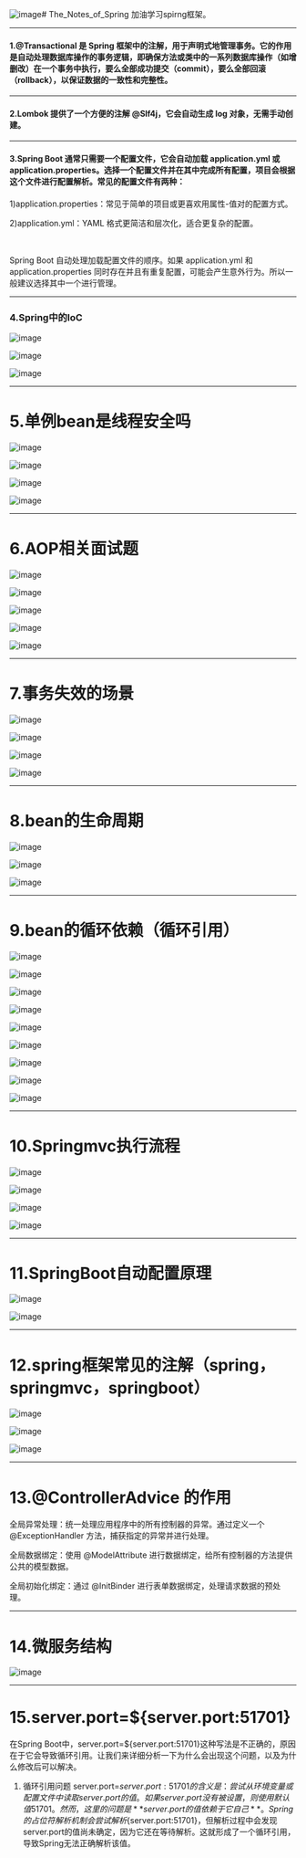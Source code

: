 ![image](https://github.com/user-attachments/assets/2c573bca-94dc-4425-9373-1c4b5d0a7684)# The_Notes_of_Spring
加油学习spirng框架。

---

#### 1.@Transactional 是 Spring 框架中的注解，用于声明式地管理事务。它的作用是自动处理数据库操作的事务逻辑，即确保方法或类中的一系列数据库操作（如增删改）在一个事务中执行，要么全部成功提交（commit），要么全部回滚（rollback），以保证数据的一致性和完整性。

---

#### 2.Lombok 提供了一个方便的注解 @Slf4j，它会自动生成 log 对象，无需手动创建。

---

#### 3.Spring Boot 通常只需要一个配置文件，它会自动加载 application.yml 或 application.properties。选择一个配置文件并在其中完成所有配置，项目会根据这个文件进行配置解析。常见的配置文件有两种：

1)application.properties：常见于简单的项目或更喜欢用属性-值对的配置方式。

2)application.yml：YAML 格式更简洁和层次化，适合更复杂的配置。

<br>

Spring Boot 自动处理加载配置文件的顺序。如果 application.yml 和 application.properties 同时存在并且有重复配置，可能会产生意外行为。所以一般建议选择其中一个进行管理。

---

### 4.Spring中的IoC
![image](https://github.com/user-attachments/assets/cf43e102-a301-461b-ac0d-345618d04157)

![image](https://github.com/user-attachments/assets/e40c1ec8-566e-4485-b462-80e531f08e5f)

![image](https://github.com/user-attachments/assets/03ffb5ea-7b8c-40c8-8174-2c8c0ddfb379)

---

# 5.单例bean是线程安全吗

![image](https://github.com/user-attachments/assets/210caa1e-2fb9-409e-aaa8-e05a98105154)

![image](https://github.com/user-attachments/assets/e8ecc4d6-75d1-4206-a1f8-fb10220b577e)

![image](https://github.com/user-attachments/assets/915e1d3c-a32e-4bde-bd5a-aac9d632ad70)

![image](https://github.com/user-attachments/assets/db6e06ab-560b-42d7-93ee-de3d68a96a4f)

---

# 6.AOP相关面试题

![image](https://github.com/user-attachments/assets/5c328c04-e349-4537-bcaa-f0a267a1b17b)

![image](https://github.com/user-attachments/assets/7be081f2-1c98-4412-8c79-3be7df3ea3d7)

![image](https://github.com/user-attachments/assets/cf0fb2ec-6dba-4f55-919b-5909497e77b8)

![image](https://github.com/user-attachments/assets/d1e025db-8285-4370-be54-a70e4c378e5c)

![image](https://github.com/user-attachments/assets/24076882-92ff-446e-a0c7-6a73654ba886)

---

# 7.事务失效的场景

![image](https://github.com/user-attachments/assets/d34d8628-6368-4322-a548-d07099866006)

![image](https://github.com/user-attachments/assets/70795823-ba6f-4859-af86-3576efde6e5a)

![image](https://github.com/user-attachments/assets/e9f983ea-4706-4352-925c-e0e0ee939dd3)

![image](https://github.com/user-attachments/assets/569100fd-9c58-44f5-a2b8-f7917f8ae9f6)

---

# 8.bean的生命周期

![image](https://github.com/user-attachments/assets/195d251a-ca60-4d55-b308-f627168a7bad)

![image](https://github.com/user-attachments/assets/83ac436f-4a98-4770-9377-aae785e6ee6b)

![image](https://github.com/user-attachments/assets/0a659291-deef-4255-b013-4a894293a362)

---

# 9.bean的循环依赖（循环引用）

![image](https://github.com/user-attachments/assets/ee0dd411-ab45-4769-8195-c166132acb1a)

![image](https://github.com/user-attachments/assets/04311cfc-f014-4f8c-aa2a-fd50c67702c6)

![image](https://github.com/user-attachments/assets/6d0829f6-783f-49cc-ae36-55c568a6c3e5)

![image](https://github.com/user-attachments/assets/150c577b-7b96-411a-9f19-9b1325c7151a)

![image](https://github.com/user-attachments/assets/f20dc1f6-88a4-4dcd-8a64-f62eb12e7097)

![image](https://github.com/user-attachments/assets/69cf2454-823c-41ff-9c6e-1df245fec68d)

![image](https://github.com/user-attachments/assets/4ca206d0-d02d-4b56-b507-f37638c52d14)

![image](https://github.com/user-attachments/assets/69b0bdc1-0588-4517-aa47-524589a8763c)

![image](https://github.com/user-attachments/assets/d13c6770-084f-45d0-8621-81ccbcceaac5)

---

# 10.Springmvc执行流程

![image](https://github.com/user-attachments/assets/354c2e23-420c-475f-bf64-9f701471efbd)

![image](https://github.com/user-attachments/assets/29d9640d-793a-4535-8f14-a4e388a5d063)

![image](https://github.com/user-attachments/assets/5a4a0b21-f203-4f72-8a49-ae96a7fdf3b2)

![image](https://github.com/user-attachments/assets/5dc7c171-4e88-4038-b5a0-861a0e59333c)

---

# 11.SpringBoot自动配置原理

![image](https://github.com/user-attachments/assets/99a87059-686c-4275-98ca-2203f2be1992)

![image](https://github.com/user-attachments/assets/39ec1ad5-815f-4b2c-984b-1e3af378e375)

---

# 12.spring框架常见的注解（spring，springmvc，springboot）

![image](https://github.com/user-attachments/assets/ebb7b2ac-af88-49b4-9f93-01fd8ec74265)

![image](https://github.com/user-attachments/assets/d003660a-58e3-4969-95ee-85d4dbb41037)

![image](https://github.com/user-attachments/assets/0ede741c-985a-43b0-8949-9490c85b7a3d)

---

# 13.@ControllerAdvice 的作用

全局异常处理：统一处理应用程序中的所有控制器的异常。通过定义一个 @ExceptionHandler 方法，捕获指定的异常并进行处理。

全局数据绑定：使用 @ModelAttribute 进行数据绑定，给所有控制器的方法提供公共的模型数据。

全局初始化绑定：通过 @InitBinder 进行表单数据绑定，处理请求数据的预处理。

---

# 14.微服务结构

![image](https://github.com/user-attachments/assets/0fef9d73-dd8e-42b1-ad1b-dfd20c77e280)

---

# 15.server.port=${server.port:51701}

在Spring Boot中，server.port=${server.port:51701}这种写法是不正确的，原因在于它会导致循环引用。让我们来详细分析一下为什么会出现这个问题，以及为什么修改后可以解决。
1. 循环引用问题
server.port=${server.port:51701}的含义是：
尝试从环境变量或配置文件中读取server.port的值。
如果server.port没有被设置，则使用默认值51701。
然而，这里的问题是**server.port的值依赖于它自己**。Spring的占位符解析机制会尝试解析${server.port:51701}，但解析过程中会发现server.port的值尚未确定，因为它还在等待解析。这就形成了一个循环引用，导致Spring无法正确解析该值。
